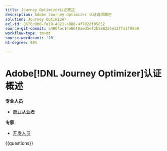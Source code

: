 ```yaml
---
title: Journey Optimizer认证概述
description: Adobe Journey Optimizer 认证选项概述
solution: Journey Optimizer
exl-id: 8676c9b0-fa19-4821-a008-4f7028f95852
source-git-commit: a406fac14e66f8aed5ef3b288356e12ffa1f98a0
workflow-type: tm+mt
source-wordcount: '20'
ht-degree: 40%

---
```


# Adobe[!DNL Journey Optimizer]认证概述

**专业人员**

* [商业从业者](/help/certifications/ajo/ajo-p-business.md)<!--AD0-E607-->

**专家**

* [开发人员](/help/certifications/ajo/ajo-e-developer-23-10.md) <!--AD0-E606-->

{{questions}}


